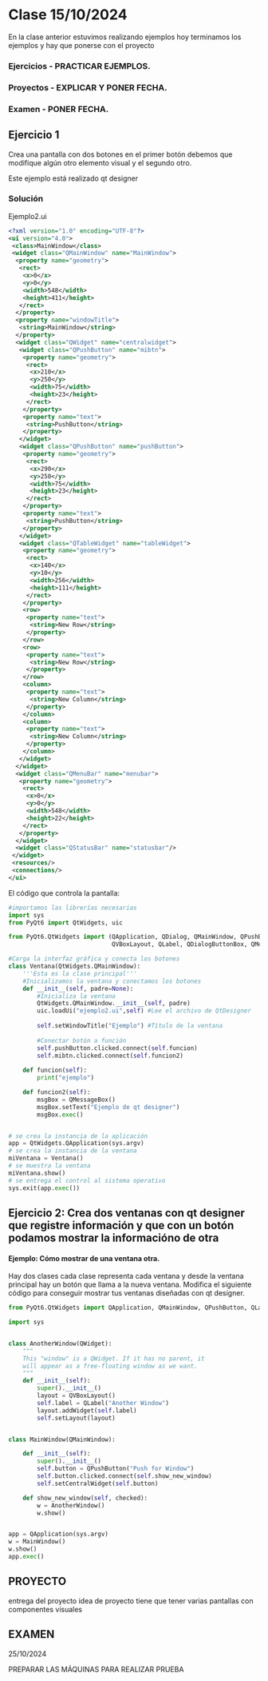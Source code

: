 # Clase 15/10/2024

En la clase anterior estuvimos realizando ejemplos hoy terminamos los ejemplos y hay que ponerse con el proyecto
### Ejercicios - PRACTICAR EJEMPLOS.
### Proyectos - EXPLICAR Y PONER FECHA.
### Examen - PONER FECHA.

## Ejercicio 1

Crea una pantalla con dos botones en el primer botón debemos que modifique algún otro elemento visual y el segundo otro.

Este ejemplo está realizado qt designer

### Solución
Ejemplo2.ui
```xml
<?xml version="1.0" encoding="UTF-8"?>
<ui version="4.0">
 <class>MainWindow</class>
 <widget class="QMainWindow" name="MainWindow">
  <property name="geometry">
   <rect>
    <x>0</x>
    <y>0</y>
    <width>548</width>
    <height>411</height>
   </rect>
  </property>
  <property name="windowTitle">
   <string>MainWindow</string>
  </property>
  <widget class="QWidget" name="centralwidget">
   <widget class="QPushButton" name="mibtn">
    <property name="geometry">
     <rect>
      <x>210</x>
      <y>250</y>
      <width>75</width>
      <height>23</height>
     </rect>
    </property>
    <property name="text">
     <string>PushButton</string>
    </property>
   </widget>
   <widget class="QPushButton" name="pushButton">
    <property name="geometry">
     <rect>
      <x>290</x>
      <y>250</y>
      <width>75</width>
      <height>23</height>
     </rect>
    </property>
    <property name="text">
     <string>PushButton</string>
    </property>
   </widget>
   <widget class="QTableWidget" name="tableWidget">
    <property name="geometry">
     <rect>
      <x>140</x>
      <y>10</y>
      <width>256</width>
      <height>111</height>
     </rect>
    </property>
    <row>
     <property name="text">
      <string>New Row</string>
     </property>
    </row>
    <row>
     <property name="text">
      <string>New Row</string>
     </property>
    </row>
    <column>
     <property name="text">
      <string>New Column</string>
     </property>
    </column>
    <column>
     <property name="text">
      <string>New Column</string>
     </property>
    </column>
   </widget>
  </widget>
  <widget class="QMenuBar" name="menubar">
   <property name="geometry">
    <rect>
     <x>0</x>
     <y>0</y>
     <width>548</width>
     <height>22</height>
    </rect>
   </property>
  </widget>
  <widget class="QStatusBar" name="statusbar"/>
 </widget>
 <resources/>
 <connections/>
</ui>

```

El código que controla la pantalla:
``` python
#importamos las librerías necesarias
import sys
from PyQt6 import QtWidgets, uic

from PyQt6.QtWidgets import (QApplication, QDialog, QMainWindow, QPushButton, 
                             QVBoxLayout, QLabel, QDialogButtonBox, QMessageBox)

#Carga la interfaz gráfica y conecta los botones
class Ventana(QtWidgets.QMainWindow):
    '''Esta es la clase principal'''
    #Inicializamos la ventana y conectamos los botones
    def __init__(self, padre=None):
        #Inicializa la ventana
        QtWidgets.QMainWindow.__init__(self, padre)
        uic.loadUi("ejemplo2.ui",self) #Lee el archivo de QtDesigner
        
        self.setWindowTitle("Ejemplo") #Título de la ventana
        
        #Conectar botón a función
        self.pushButton.clicked.connect(self.funcion)
        self.mibtn.clicked.connect(self.funcion2)
        
    def funcion(self):
        print("ejemplo")

    def funcion2(self):
        msgBox = QMessageBox()
        msgBox.setText("Ejemplo de qt designer")
        msgBox.exec()


# se crea la instancia de la aplicación
app = QtWidgets.QApplication(sys.argv)
# se crea la instancia de la ventana
miVentana = Ventana()
# se muestra la ventana 
miVentana.show()
# se entrega el control al sistema operativo
sys.exit(app.exec())
```

## Ejercicio 2: Crea dos ventanas con qt designer que registre información y que con un botón podamos mostrar la informacióno de otra

#### Ejemplo: Cómo mostrar de una ventana otra.

Hay dos clases cada clase representa cada ventana y desde la ventana principal hay un botón que llama a la nueva ventana.
Modifica el siguiente código para conseguir mostrar tus ventanas diseñadas con qt designer.

```python
from PyQt6.QtWidgets import QApplication, QMainWindow, QPushButton, QLabel, QVBoxLayout, QWidget

import sys


class AnotherWindow(QWidget):
    """
    This "window" is a QWidget. If it has no parent, it
    will appear as a free-floating window as we want.
    """
    def __init__(self):
        super().__init__()
        layout = QVBoxLayout()
        self.label = QLabel("Another Window")
        layout.addWidget(self.label)
        self.setLayout(layout)


class MainWindow(QMainWindow):

    def __init__(self):
        super().__init__()
        self.button = QPushButton("Push for Window")
        self.button.clicked.connect(self.show_new_window)
        self.setCentralWidget(self.button)

    def show_new_window(self, checked):
        w = AnotherWindow()
        w.show()


app = QApplication(sys.argv)
w = MainWindow()
w.show()
app.exec()
```

## PROYECTO

entrega del proyecto
idea de proyecto
tiene que tener varias pantallas 
con componentes visuales

## EXAMEN
25/10/2024

PREPARAR LAS MÁQUINAS PARA REALIZAR PRUEBA

